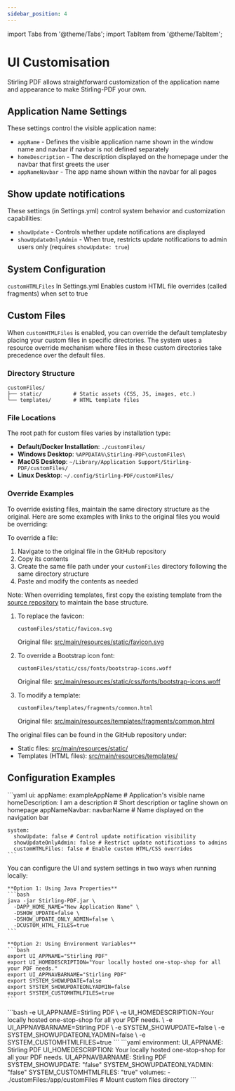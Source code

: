```yaml
---
sidebar_position: 4
---
```

import Tabs from '@theme/Tabs';
import TabItem from '@theme/TabItem';

# UI Customisation

Stirling PDF allows straightforward customization of the application name and appearance to make Stirling-PDF your own.

## Application Name Settings
These settings control the visible application name:
- `appName` - Defines the visible application name shown in the window name and navbar if navbar is not defined separately
- `homeDescription` - The description displayed on the homepage under the navbar that first greets the user
- `appNameNavbar` - The app name shown within the navbar for all pages

## Show update notifications
These settings (in Settings.yml) control system behavior and customization capabilities:
- `showUpdate` - Controls whether update notifications are displayed
- `showUpdateOnlyAdmin` - When true, restricts update notifications to admin users only (requires `showUpdate: true`)


## System Configuration
``customHTMLFiles`` In Settings.yml Enables custom HTML file overrides (called fragments) when set to true

## Custom Files
When `customHTMLFiles` is enabled, you can override the default templatesby placing your custom files in specific directories. The system uses a resource override mechanism where files in these custom directories take precedence over the default files.

### Directory Structure
```
customFiles/
├── static/          # Static assets (CSS, JS, images, etc.)
└── templates/       # HTML template files
```

### File Locations
The root path for custom files varies by installation type:
- **Default/Docker Installation**: `./customFiles/`
- **Windows Desktop**: `%APPDATA%\Stirling-PDF\customFiles\`
- **MacOS Desktop**: `~/Library/Application Support/Stirling-PDF/customFiles/`
- **Linux Desktop**: `~/.config/Stirling-PDF/customFiles/`

### Override Examples
To override existing files, maintain the same directory structure as the original. Here are some examples with links to the original files you would be overriding:

To override a file:
1. Navigate to the original file in the GitHub repository
2. Copy its contents
3. Create the same file path under your `customFiles` directory following the same directory structure
4. Paste and modify the contents as needed

Note: When overriding templates, first copy the existing template from the [source repository](https://github.com/Stirling-Tools/Stirling-PDF/tree/main/src/main/resources/templates) to maintain the base structure.

1. To replace the favicon:
   ```
   customFiles/static/favicon.svg
   ```
   Original file: [src/main/resources/static/favicon.svg](https://github.com/Stirling-Tools/Stirling-PDF/blob/main/src/main/resources/static/favicon.svg)

2. To override a Bootstrap icon font:
   ```
   customFiles/static/css/fonts/bootstrap-icons.woff
   ```
   Original file: [src/main/resources/static/css/fonts/bootstrap-icons.woff](https://github.com/Stirling-Tools/Stirling-PDF/blob/main/src/main/resources/static/css/fonts/bootstrap-icons.woff)

3. To modify a template:
   ```
   customFiles/templates/fragments/common.html
   ```
   Original file: [src/main/resources/templates/fragments/common.html](https://github.com/Stirling-Tools/Stirling-PDF/blob/main/src/main/resources/templates/fragments/common.html)

The original files can be found in the GitHub repository under:
- Static files: [src/main/resources/static/](https://github.com/Stirling-Tools/Stirling-PDF/tree/main/src/main/resources/static)
- Templates (HTML files): [src/main/resources/templates/](https://github.com/Stirling-Tools/Stirling-PDF/tree/main/src/main/resources/templates)




## Configuration Examples

<Tabs groupId="config-methods">
  <TabItem value="settings" label="Settings File">
    ```yaml
    ui:
      appName: exampleAppName # Application's visible name
      homeDescription: I am a description # Short description or tagline shown on homepage
      appNameNavbar: navbarName # Name displayed on the navigation bar

    system:
      showUpdate: false # Control update notification visibility
      showUpdateOnlyAdmin: false # Restrict update notifications to admins
      customHTMLFiles: false # Enable custom HTML/CSS overrides
    ```
  </TabItem>
  <TabItem value="local" label="Local Environment">
    You can configure the UI and system settings in two ways when running locally:

    **Option 1: Using Java Properties**
    ```bash
    java -jar Stirling-PDF.jar \
      -DAPP_HOME_NAME="New Application Name" \
      -DSHOW_UPDATE=false \
      -DSHOW_UPDATE_ONLY_ADMIN=false \
      -DCUSTOM_HTML_FILES=true
    ```

    **Option 2: Using Environment Variables**
    ```bash
    export UI_APPNAME="Stirling PDF"
    export UI_HOMEDESCRIPTION="Your locally hosted one-stop-shop for all your PDF needs."
    export UI_APPNAVBARNAME="Stirling PDF"
    export SYSTEM_SHOWUPDATE=false
    export SYSTEM_SHOWUPDATEONLYADMIN=false
    export SYSTEM_CUSTOMHTMLFILES=true
    ```
  </TabItem>
  <TabItem value="docker-run" label="Docker Run">
    ```bash
    -e UI_APPNAME=Stirling PDF \
    -e UI_HOMEDESCRIPTION=Your locally hosted one-stop-shop for all your PDF needs. \
    -e UI_APPNAVBARNAME=Stirling PDF \
    -e SYSTEM_SHOWUPDATE=false \
    -e SYSTEM_SHOWUPDATEONLYADMIN=false \
    -e SYSTEM_CUSTOMHTMLFILES=true
    ```
  </TabItem>
  <TabItem value="docker-compose" label="Docker Compose">
    ```yaml
    environment:
      UI_APPNAME: Stirling PDF
      UI_HOMEDESCRIPTION: Your locally hosted one-stop-shop for all your PDF needs.
      UI_APPNAVBARNAME: Stirling PDF
      SYSTEM_SHOWUPDATE: "false"
      SYSTEM_SHOWUPDATEONLYADMIN: "false"
      SYSTEM_CUSTOMHTMLFILES: "true"
    volumes:
      - ./customFiles:/app/customFiles # Mount custom files directory
    ```
  </TabItem>
</Tabs>
